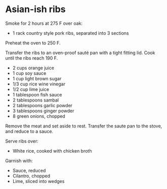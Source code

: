 Asian-ish ribs
==============

Smoke for 2 hours at 275 F over oak:

- 1 rack country style pork ribs, separated into 3 sections

Preheat the oven to 250 F.

Transfer the ribs to an oven-proof sauté pan with a tight fitting lid. Cook until the ribs reach 190 F.

- 2 cups orange juice
- 1 cup soy sauce
- 1 cup light brown sugar
- 1/3 cup rice wine vinegar
- 1/2 cup lime juice
- 1 tablespoon fish sauce
- 2 tablespoons sambal
- 2 tablespoons garlic powder
- 3 tablespoons ginger powder
- 8 green onions, chopped

Remove the meat and set aside to rest. Transfer the saute pan to the stove, and reduce to a sauce.

Serve ribs over:

- White rice, cooked with chicken broth

Garnish with:

- Sauce, reduced
- Cilantro, chopped
- Lime, sliced into wedges
